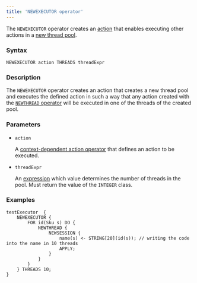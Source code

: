 ```yaml
---
title: 'NEWEXECUTOR operator'
---
```


The `NEWEXECUTOR` operator creates an [action](Actions.md) that enables executing other actions in a [new thread pool](New_threads_NEWTHREAD_NEWEXECUTOR_.md).

### Syntax

    NEWEXECUTOR action THREADS threadExpr

### Description

The `NEWEXECUTOR` operator creates an action that creates a new thread pool and executes the defined action in such a way that any action created with the [`NEWTHREAD` operator](NEWTHREAD_operator.md) will be executed in one of the threads of the created pool. 

### Parameters

- `action`

    A [context-dependent action operator](Action_operator.md#contextdependent) that defines an action to be executed.

- `threadExpr`

    An [expression](Expression.md) which value determines the number of threads in the pool. Must return the value of the `INTEGER` class. 

### Examples

```lsf
testExecutor  {
    NEWEXECUTOR {
        FOR id(Sku s) DO {
            NEWTHREAD {
                NEWSESSION {
                    name(s) <- STRING[20](id(s)); // writing the code into the name in 10 threads
                    APPLY;
                }
            }
        }
    } THREADS 10;
}
```
